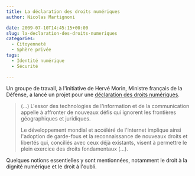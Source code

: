 ```yaml
---
title: La déclaration des droits numériques
author: Nicolas Martignoni

date: 2009-07-10T14:45:15+00:00
slug: la-declaration-des-droits-numeriques
categories:
  - Citoyenneté
  - Sphère privée
tags:
  - Identité numérique
  - Sécurité

---
```

Un groupe de travail, à l'initiative de Hervé Morin, Ministre français de la Défense, a lancé un projet pour une [déclaration des droits numériques][1].

> (&hellip;) L'essor des technologies de l'information et de la communication appelle à affronter de nouveaux défis qui ignorent les frontières géographiques et juridiques.
>
> Le développement mondial et accéléré de l'Internet implique ainsi l'adoption de garde-fous et la reconnaissance de nouveaux droits et libertés qui, conciliés avec ceux déjà existants, visent à permettre le plein exercice des droits fondamentaux (&hellip;).

Quelques notions essentielles y sont mentionnées, notamment le droit à la dignité numérique et le droit à l'oubli.

 [1]: http://www.droits-numeriques.org/

<!--more-->
